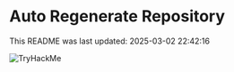 # Auto Regenerate Repository

This README was last updated: 2025-03-02 22:42:16

 ![TryHackMe](https://tryhackme.com/badge/533634)